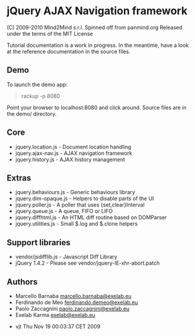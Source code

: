 jQuery AJAX Navigation framework
================================

 (C) 2009-2010 Mind2Mind s.r.l.
 Spinned off from panmind.org
 Released under the terms of the MIT License

Tutorial documentation is a work in progress. In the
meantime, have a look at the reference documentation
in the source files.

Demo
----

To launch the demo app: 

> rackup -p 8080 

Point your browser to localhost:8080 and click around. Source files
are in the demo/ directory.

Core
----

  * jquery.location.js   - Document location handling
  * jquery.ajax-nav.js   - AJAX navigation framework
  * jquery.history.js    - AJAX history management

Extras
------

  * jquery.behaviours.js - Generic behaviours library
  * jquery.dim-opaque.js - Helpers to disable parts of the UI
  * jquery.poller.js     - A poller that uses {set,clear}Interval
  * jquery.queue.js      - A queue, FIFO or LIFO
  * jquery.diffhtml.js   - An HTML diff routine based on DOMParser
  * jquery.utilities.js  - Small $.log and $.clone helpers

Support libraries
-----------------

  * vendor/jsdifflib.js  - Javascript Diff Library
  * jQuery 1.4.2         - Please see vendor/jquery-IE-xhr-abort.patch

Authors
-------

  * Marcello Barnaba  <marcello.barnaba@exelab.eu>
  * Ferdinando de Meo <ferdinando.demeo@exelab.eu>
  * Paolo Zaccagnini  <paolo.zaccagnini@exelab.eu>
  * Exelab Karma      <exelab@exelab.eu>

  - vjt  Thu Nov 19 00:03:37 CET 2009

